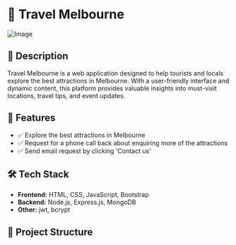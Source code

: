 # 🚀 Travel Melbourne

![Image](https://github.com/user-attachments/assets/a3c34197-9dc8-4ae8-aa12-91cb9812cae1)

## 📖 Description
Travel Melbourne is a web application designed to help tourists and locals explore the best attractions in Melbourne. With a user-friendly interface and dynamic content, this platform provides valuable insights into must-visit locations, travel tips, and event updates.

## 🎯 Features
- ✅ Explore the best attractions in Melbourne
- ✅ Request for a phone call back about enquiring more of the attractions
- ✅ Send email request by clicking 'Contact us'

## 🛠️ Tech Stack
- **Frontend:** HTML, CSS, JavaScript, Bootstrap
- **Backend:** Node.js, Express.js, MongoDB
- **Other:** jwt, bcrypt

## 📂 Project Structure

